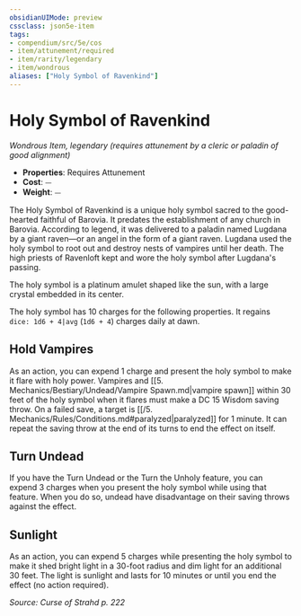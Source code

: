```yaml
---
obsidianUIMode: preview
cssclass: json5e-item
tags:
- compendium/src/5e/cos
- item/attunement/required
- item/rarity/legendary
- item/wondrous
aliases: ["Holy Symbol of Ravenkind"]
---
```

# Holy Symbol of Ravenkind
*Wondrous Item, legendary (requires attunement by a cleric or paladin of good alignment)*  

- **Properties**: Requires Attunement
- **Cost**: ⏤
- **Weight**: ⏤

The Holy Symbol of Ravenkind is a unique holy symbol sacred to the good-hearted faithful of Barovia. It predates the establishment of any church in Barovia. According to legend, it was delivered to a paladin named Lugdana by a giant raven—or an angel in the form of a giant raven. Lugdana used the holy symbol to root out and destroy nests of vampires until her death. The high priests of Ravenloft kept and wore the holy symbol after Lugdana's passing.

The holy symbol is a platinum amulet shaped like the sun, with a large crystal embedded in its center.

The holy symbol has 10 charges for the following properties. It regains `dice: 1d6 + 4|avg` (`1d6 + 4`) charges daily at dawn.

## Hold Vampires

As an action, you can expend 1 charge and present the holy symbol to make it flare with holy power. Vampires and [[5. Mechanics/Bestiary/Undead/Vampire Spawn.md|vampire spawn]] within 30 feet of the holy symbol when it flares must make a DC 15 Wisdom saving throw. On a failed save, a target is [[/5. Mechanics/Rules/Conditions.md#paralyzed|paralyzed]] for 1 minute. It can repeat the saving throw at the end of its turns to end the effect on itself.

## Turn Undead

If you have the Turn Undead or the Turn the Unholy feature, you can expend 3 charges when you present the holy symbol while using that feature. When you do so, undead have disadvantage on their saving throws against the effect.

## Sunlight

As an action, you can expend 5 charges while presenting the holy symbol to make it shed bright light in a 30-foot radius and dim light for an additional 30 feet. The light is sunlight and lasts for 10 minutes or until you end the effect (no action required).

*Source: Curse of Strahd p. 222*